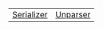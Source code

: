 |                                                           |                                                       |
| --------------------------------------------------------- | ----------------------------------------------------- |
| [Serializer](/debug/binding/class/unparser/serializer.md) | [Unparser](/debug/binding/class/unparser/unparser.md) |